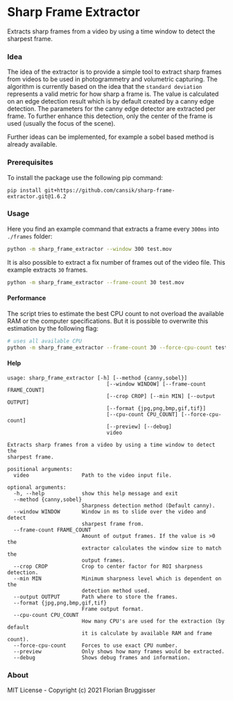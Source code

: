 # Sharp Frame Extractor
Extracts sharp frames from a video by using a time window to detect the sharpest frame.

### Idea
The idea of the extractor is to provide a simple tool to extract sharp frames from videos to be used in photogrammetry and volumetric capturing.
The algorithm is currently based on the idea that the `standard deviation` represents a valid metric for how sharp a frame is. The value is calculated on an edge detection result which is by default created by a canny edge detection. The parameters for the canny edge detector are extracted per frame. To further enhance this detection, only the center of the frame is used (usually the focus of the scene).

Further ideas can be implemented, for example a sobel based method is already available.

### Prerequisites
To install the package use the following pip command:

```
pip install git+https://github.com/cansik/sharp-frame-extractor.git@1.6.2
```

### Usage

Here you find an example command that extracts a frame every `300ms` into `./frames` folder:

```bash
python -m sharp_frame_extractor --window 300 test.mov
```

It is also possible to extract a fix number of frames out of the video file. This example extracts `30` frames.

```bash
python -m sharp_frame_extractor --frame-count 30 test.mov
```

#### Performance

The script tries to estimate the best CPU count to not overload the available RAM or the computer specifications. But it is possible to overwrite this estimation by the following flag:

```bash
# uses all available CPU
python -m sharp_frame_extractor --frame-count 30 --force-cpu-count test.mov
```

#### Help

```
usage: sharp_frame_extractor [-h] [--method {canny,sobel}]
                                [--window WINDOW] [--frame-count FRAME_COUNT]
                                [--crop CROP] [--min MIN] [--output OUTPUT]
                                [--format {jpg,png,bmp,gif,tif}]
                                [--cpu-count CPU_COUNT] [--force-cpu-count]
                                [--preview] [--debug]
                                video

Extracts sharp frames from a video by using a time window to detect the
sharpest frame.

positional arguments:
  video                 Path to the video input file.

optional arguments:
  -h, --help            show this help message and exit
  --method {canny,sobel}
                        Sharpness detection method (Default canny).
  --window WINDOW       Window in ms to slide over the video and detect
                        sharpest frame from.
  --frame-count FRAME_COUNT
                        Amount of output frames. If the value is >0 the
                        extractor calculates the window size to match the
                        output frames.
  --crop CROP           Crop to center factor for ROI sharpness detection.
  --min MIN             Minimum sharpness level which is dependent on the
                        detection method used.
  --output OUTPUT       Path where to store the frames.
  --format {jpg,png,bmp,gif,tif}
                        Frame output format.
  --cpu-count CPU_COUNT
                        How many CPU's are used for the extraction (by default
                        it is calculate by available RAM and frame count).
  --force-cpu-count     Forces to use exact CPU number.
  --preview             Only shows how many frames would be extracted.
  --debug               Shows debug frames and information.
```

### About
MIT License - Copyright (c) 2021 Florian Bruggisser
